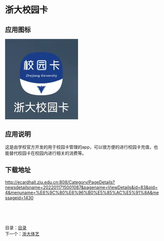 # 浙大校园卡

## 应用图标

![picture](../src/校园卡.png)

## 应用说明

这是由学校官方开发的用于校园卡管理的app，可以很方便的进行校园卡充值，也能替代校园卡在校园内进行相关的消费等。

## 下载地址

<http://ecardhall.zju.edu.cn:808/Category/PageDetails?newsdetailsname=2022011715001087&pagename=ViewDetails&id=83&pid=4&menuname=%E6%9C%80%E6%96%B0%E5%85%AC%E5%91%8A&messageid=1430>

&nbsp;  
&nbsp;  
&nbsp;  

目录：[目录](../Readme.md)  
下一个：[浙大体艺](%E6%B5%99%E5%A4%A7%E4%BD%93%E8%89%BA.md)
